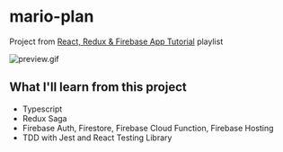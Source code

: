 # mario-plan

Project from [React, Redux & Firebase App Tutorial](https://www.youtube.com/playlist?list=PL4cUxeGkcC9iWstfXntcj8f-dFZ4UtlN3) playlist

![preview.gif](#)

## What I'll learn from this project

- Typescript
- Redux Saga
- Firebase Auth, Firestore, Firebase Cloud Function, Firebase Hosting
- TDD with Jest and React Testing Library

